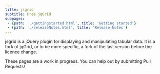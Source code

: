 ```yaml
---
title: jsgrid
subtitle: Free jqGrid
subpages:
 - {path: './gettingstarted.html', title: 'Getting started'}
 - {path: './releaseNotes.html', title: 'Release Notes'}
---
```


jsgrid is a jQuery plugin for displaying and manipulating tabular
data. It is a fork of jqGrid, or to be more specific, a fork of the
last version before the licence change.

These pages are a work in progress. You can help out by submitting
Pull Requests!
